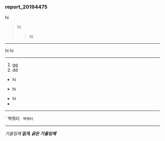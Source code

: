 ### report_20194475

hi

>hi

>>hi

-----------
hi
hi
***
1) gg
2) dd
- hi
+ hi
* hi
* 
----

` 백쿼터
``` 백쿼터```

---
*기울임체*
**굵게**
***굵은 기울임체***
